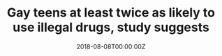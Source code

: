 ---
date: '2018-08-08T00:00:00Z'
external_link: https://web.archive.org/web/20210616054546/https://www.nbcnews.com/feature/nbc-out/gay-teens-least-twice-likely-use-illegal-drugs-study-suggests-n898671
image:
  focal_point: Smart
original_link: https://www.nbcnews.com/feature/nbc-out/gay-teens-least-twice-likely-use-illegal-drugs-study-suggests-n898671
summary: Lesbian, gay, bisexual and questioning (LGBQ) teens are at least twice as
  likely as their heterosexual peers to use illegal drugs like cocaine, ecstasy, heroin
  and methamphetamines, a U.S. study suggests. Overall, LGBQ teens were 12 percent
  more likely than other teens to report any substance use in their lifetimes and
  27 percent more likely to report substance use in the previous month, the study
  found. Stressors faced by LGBQ teens, such as stigma and isolation, "may make drugs
  foolishly appear attractive as a coping mechanism," Ayers said by email. Almost
  72 percent of LGBQ teens had tried alcohol in their lifetimes, as had 63 percent
  of heterosexual youth. With cigarettes, 47 percent of LGBQ youth said they had smoked
  at least once, as did 31 percent of heterosexual teens.
title: Gay teens at least twice as likely to use illegal drugs, study suggests
---